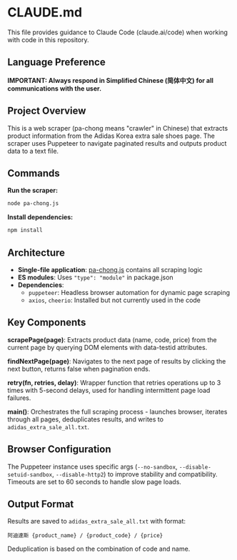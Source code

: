 # CLAUDE.md

This file provides guidance to Claude Code (claude.ai/code) when working with code in this repository.

## Language Preference

**IMPORTANT: Always respond in Simplified Chinese (简体中文) for all communications with the user.**

## Project Overview

This is a web scraper (pa-chong means "crawler" in Chinese) that extracts product information from the Adidas Korea extra sale shoes page. The scraper uses Puppeteer to navigate paginated results and outputs product data to a text file.

## Commands

**Run the scraper:**
```bash
node pa-chong.js
```

**Install dependencies:**
```bash
npm install
```

## Architecture

- **Single-file application**: [pa-chong.js](pa-chong.js) contains all scraping logic
- **ES modules**: Uses `"type": "module"` in package.json
- **Dependencies**:
  - `puppeteer`: Headless browser automation for dynamic page scraping
  - `axios`, `cheerio`: Installed but not currently used in the code

## Key Components

**scrapePage(page)**: Extracts product data (name, code, price) from the current page by querying DOM elements with data-testid attributes.

**findNextPage(page)**: Navigates to the next page of results by clicking the next button, returns false when pagination ends.

**retry(fn, retries, delay)**: Wrapper function that retries operations up to 3 times with 5-second delays, used for handling intermittent page load failures.

**main()**: Orchestrates the full scraping process - launches browser, iterates through all pages, deduplicates results, and writes to `adidas_extra_sale_all.txt`.

## Browser Configuration

The Puppeteer instance uses specific args (`--no-sandbox`, `--disable-setuid-sandbox`, `--disable-http2`) to improve stability and compatibility. Timeouts are set to 60 seconds to handle slow page loads.

## Output Format

Results are saved to `adidas_extra_sale_all.txt` with format:
```
阿迪達斯 {product_name} / {product_code} / {price}
```

Deduplication is based on the combination of code and name.
